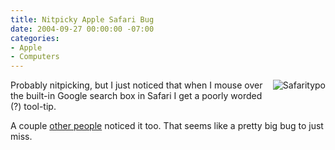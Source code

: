 ```yaml
---
title: Nitpicky Apple Safari Bug
date: 2004-09-27 00:00:00 -07:00
categories:
- Apple
- Computers
---
```


<img alt="Safaritypo" title="Safaritypo" src="http://torrez.typepad.com/photos/uncategorized/safaritypo.jpg" border="0" style="float: right; margin: 0px 0px 5px 5px;" />
<p>
Probably nitpicking, but I just noticed that when I mouse over the built-in Google search box in Safari I get a poorly worded (?) tool-tip.
</p>
<p>
A couple <a href="http://www.google.com/search?q=%22type+a+word+of+phrase,+then+press+return%22&ie=UTF-8&oe=UTF-8">other people</a> noticed it too. That seems like a pretty big bug to just miss.
</p>
